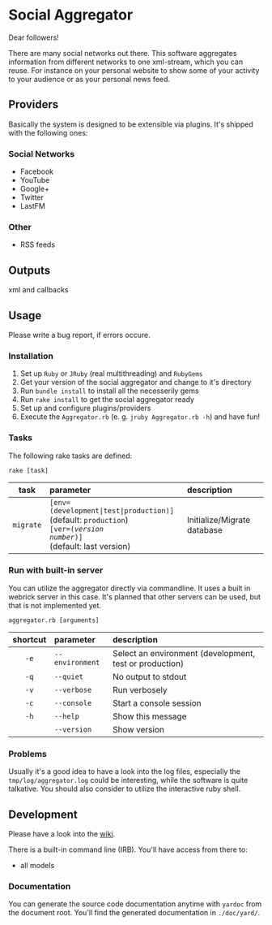 # Social Aggregator
Dear followers!

There are many social networks out there. This software aggregates information from different networks to one xml-stream, which you can reuse. For instance on your personal website to show some of your activity to your audience or as your personal news feed.

## Providers
Basically the system is designed to be extensible via plugins. It's shipped with the following ones:

### Social Networks
- Facebook
- YouTube
- Google+
- Twitter
- LastFM

### Other
- RSS feeds

## Outputs
xml and callbacks

## Usage
Please write a bug report, if errors occure. 

### Installation
1. Set up `Ruby` or `JRuby` (real multithreading) and `RubyGems`
2. Get your version of the social aggregator and change to it's directory
3. Run `bundle install` to install all the necesserily gems
4. Run `rake install` to get the social aggregator ready
5. Set up and configure plugins/providers
6. Execute the `Aggregator.rb` (e. g. `jruby Aggregator.rb -h`) and have fun!

### Tasks
The following rake tasks are defined:

`rake [task]`

| task       | parameter        | description                 |
|:----------:|:---------------- |:----------------------------|
| `migrate`  | <code>[env=(development&#124;test&#124;production)]</code><br /> (default: `production`)<br /><code>[ver=(*version number*)]</code><br /> (default: last version) | Initialize/Migrate database |


### Run with built-in server
You can utilize the aggregator directly via commandline. It uses a built in webrick server in this case. It's planned that other servers can be used, but that is not implemented yet.

`aggregator.rb [arguments]`

| shortcut | parameter       | description                                             |
|:--------:|:--------------- |:------------------------------------------------------- |
| `-e`     | `--environment` | Select an environment (development, test or production) |
| `-q`     | `--quiet`       | No output to stdout                                     |
| `-v`     | `--verbose`     | Run verbosely                                           |
| `-c`     | `--console`     | Start a console session                                 |
| `-h`     | `--help`        | Show this message                                       |
|          | `--version`     | Show version                                            |

### Problems
Usually it's a good idea to have a look into the log files, especially the `tmp/log/aggregator.log` could be interesting, while the software is quite talkative. You should also consider to utilize the interactive ruby shell.

## Development
Please have a look into the [wiki](https://github.com/openscript/social_aggregator/wiki).

There is a built-in command line (IRB). You'll have access from there to:

- all models

### Documentation
You can generate the source code documentation anytime with `yardoc` from the document root. You'll find the generated documentation in `./doc/yard/`.